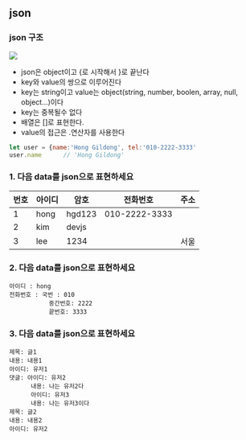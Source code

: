 ## json
### json 구조
![](img/img_json_object.png)
- json은 object이고 {로 시작해서 }로 끝난다
- key와 value의 쌍으로 이루어진다
- key는 string이고 value는 object(string, number, boolen, array, null, object...)이다
- key는 중복될수 없다
- 배열은 []로 표현한다.
- value의 접근은 .연산자를 사용한다
```javascript
let user = {name:'Hong Gildong', tel:'010-2222-3333'
user.name      // 'Hong Gildong'
```

### 1. 다음 data를 json으로 표현하세요
|번호 |아이디 | 암호   | 전화번호       | 주소|
|-----|-------|--------|---------------|-----|
|1    | hong  | hgd123 | 010-2222-3333 |     |
|2    | kim   | devjs |                |     |
|3    | lee   | 1234  |                | 서울|

### 2. 다음 data를 json으로 표현하세요
```
아이디 : hong
전화번호 : 국번 : 010
           중간번호: 2222
           끝번호: 3333
```

### 3. 다음 data를 json으로 표현하세요
```
제목: 글1
내용: 내용1
아이디: 유저1
댓글: 아이디: 유저2
      내용: 나는 유저2다
      아이디: 유저3
      내용: 나는 유저3이다
제목: 글2
내용: 내용2
아이디: 유저2
```
